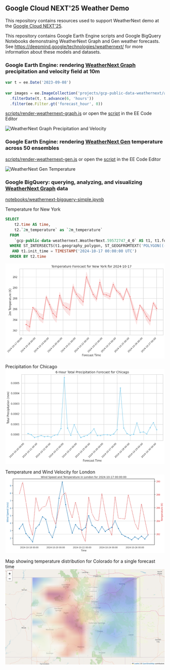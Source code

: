 ## Google Cloud NEXT'25 Weather Demo
This repository contains resources used to support WeatherNext demo at the [Google Cloud NEXT'25](https://cloud.withgoogle.com/next/25).

This repository contains Google Earth Engine scripts and Google BigQuery Notebooks demonstraing WeatherNext Graph and Gen weather forecasts. See https://deepmind.google/technologies/weathernext/ for more information about these models and datasets.

### Google Earth Engine: rendering [WeatherNext Graph](https://developers.google.com/earth-engine/datasets/catalog/projects_gcp-public-data-weathernext_assets_126478713_1_0) precipitation and velocity field at 10m

```javascript
var t = ee.Date('2023-09-08')

var images = ee.ImageCollection('projects/gcp-public-data-weathernext/assets/59572747_4_0')
  .filterDate(t, t.advance(6, 'hours'))
  .filter(ee.Filter.gt('forecast_hour', 0))
```

[scripts/render-weathernext-graph.js](scripts/render-weathernext-graph.js) or open the [script](https://code.earthengine.google.com/3f2b767a55dd70df842a91e578da4393) in the EE Code Editor

![WeatherNext Graph Precipitation and Velocity](https://github.com/gena/next25-weather/blob/main/images/ee-weathernext-graph-p-zoom2.1.gif)

### Google Earth Engine: rendering [WeatherNext Gen](https://developers.google.com/earth-engine/datasets/catalog/projects_gcp-public-data-weathernext_assets_126478713_1_0) temperature across 50 ensembles

[scripts/render-weathernext-gen.js](scripts/render-weathernext-gen.js) or open the [script](https://code.earthengine.google.com/08440c3505220645e0bdbd8b58299770) in the EE Code Editor

![WeatherNext Gen Temperature](https://github.com/gena/next25-weather/blob/main/images/ee-weathernext-gen-T.gif)

### Google BigQuery: querying, analyzing, and visualizing [WeatherNext Graph](https://console.cloud.google.com/bigquery/analytics-hub/discovery/projects/gcp-public-data-weathernext/locations/us/dataExchanges/weathernext_19397e1bcb7/listings/weathernext_graph_forecasts_19398be87ec) data

[notebooks/weathernext-bigquery-simple.ipynb](notebooks/weathernext-bigquery-simple.ipynb)

Temperature for New York

```sql
SELECT
    t2.time AS time,
    t2.`2m_temperature` as `2m_temperature`
  FROM
    `gcp-public-data-weathernext.WeatherNext.59572747_4_0` AS t1, t1.forecast AS t2
  WHERE ST_INTERSECTS(t1.geography_polygon, ST_GEOGFROMTEXT('POLYGON((-70.66 40.64, -73.85 40.64, -73.85 40.89, -70.66 40.89, -70.66 40.64))'))  # New York City
   AND t1.init_time = TIMESTAMP('2024-10-17 00:00:00 UTC')
  ORDER BY t2.time
```

![Temperature for New York](https://github.com/gena/next25-weather/blob/main/images/bq-weathernext-graph-t-newyork.png)

Precipitation for Chicago
![Precipitation for Chicago](https://github.com/gena/next25-weather/blob/main/images/bq-weathernext-graph-p-chicago.png)

Temperature and Wind Velocity for London
![Temperature and Wind Velocity for London](https://github.com/gena/next25-weather/blob/main/images/bq-weathernext-graph-uv-temp-london.png)

Map showing temperature distribution for Colorado for a single forecast time
![Map showing temperature for Colorado](https://github.com/gena/next25-weather/blob/main/images/bq-weathernext-graph-map-colorado.png)
